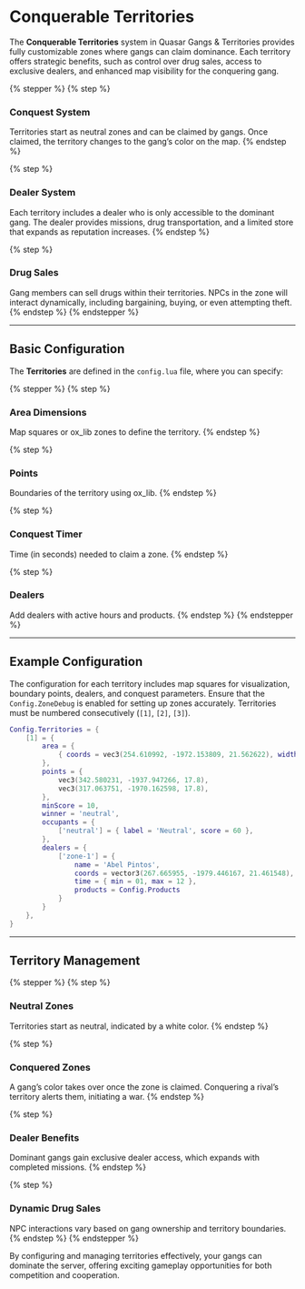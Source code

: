 # Conquerable Territories

The **Conquerable Territories** system in Quasar Gangs & Territories provides fully customizable zones where gangs can claim dominance. Each territory offers strategic benefits, such as control over drug sales, access to exclusive dealers, and enhanced map visibility for the conquering gang.

{% stepper %}
{% step %}
### **Conquest System**

Territories start as neutral zones and can be claimed by gangs. Once claimed, the territory changes to the gang’s color on the map.
{% endstep %}

{% step %}
### **Dealer System**

Each territory includes a dealer who is only accessible to the dominant gang. The dealer provides missions, drug transportation, and a limited store that expands as reputation increases.
{% endstep %}

{% step %}
### **Drug Sales**

Gang members can sell drugs within their territories. NPCs in the zone will interact dynamically, including bargaining, buying, or even attempting theft.
{% endstep %}
{% endstepper %}

***

## Basic Configuration

The **Territories** are defined in the `config.lua` file, where you can specify:

{% stepper %}
{% step %}
### **Area Dimensions**

Map squares or ox\_lib zones to define the territory.
{% endstep %}

{% step %}
### **Points**

Boundaries of the territory using ox\_lib.
{% endstep %}

{% step %}
### **Conquest Timer**

Time (in seconds) needed to claim a zone.
{% endstep %}

{% step %}
### **Dealers**

Add dealers with active hours and products.
{% endstep %}
{% endstepper %}

***

## Example Configuration

The configuration for each territory includes map squares for visualization, boundary points, dealers, and conquest parameters. Ensure that the `Config.ZoneDebug` is enabled for setting up zones accurately. Territories must be numbered consecutively (`[1]`, `[2]`, `[3]`).

```lua
Config.Territories = {
    [1] = {
        area = {
            { coords = vec3(254.610992, -1972.153809, 21.562622), width = 170.0, height = 85.0, blipRotation = 6.0 },
        },
        points = {
            vec3(342.580231, -1937.947266, 17.8),
            vec3(317.063751, -1970.162598, 17.8),
        },
        minScore = 10,
        winner = 'neutral',
        occupants = {
            ['neutral'] = { label = 'Neutral', score = 60 },
        },
        dealers = {
            ['zone-1'] = {
                name = 'Abel Pintos',
                coords = vector3(267.665955, -1979.446167, 21.461548),
                time = { min = 01, max = 12 },
                products = Config.Products
            }
        }
    },
}
```

***

## Territory Management

{% stepper %}
{% step %}
### **Neutral Zones**

Territories start as neutral, indicated by a white color.
{% endstep %}

{% step %}
### **Conquered Zones**

A gang’s color takes over once the zone is claimed. Conquering a rival’s territory alerts them, initiating a war.
{% endstep %}

{% step %}
### **Dealer Benefits**

Dominant gangs gain exclusive dealer access, which expands with completed missions.
{% endstep %}

{% step %}
### **Dynamic Drug Sales**

NPC interactions vary based on gang ownership and territory boundaries.
{% endstep %}
{% endstepper %}

By configuring and managing territories effectively, your gangs can dominate the server, offering exciting gameplay opportunities for both competition and cooperation.
